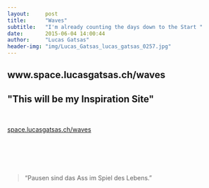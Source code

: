 ```yaml
---
layout:     post
title:      "Waves"
subtitle:   "I'm already counting the days down to the Start "
date:       2015-06-04 14:00:44
author:     "Lucas Gatsas"
header-img: "img/Lucas_Gatsas_lucas_gatsas_0257.jpg"
---
```

<h2 class="section-heading">www.space.lucasgatsas.ch/waves</h2>
<h2 class="section-heading">"This will be my Inspiration Site"</h2>


<br>


<a href="http://space.lucasgatsas.ch/waves">space.lucasgatsas.ch/waves</a>

<br><br>


<br>
<blockquote>
“Pausen sind das Ass im Spiel des Lebens.” 
</blockquote>

